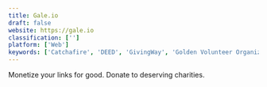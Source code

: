 ```yaml
---
title: Gale.io
draft: false 
website: https://gale.io
classification: ['']
platform: ['Web']
keywords: ['Catchafire', 'DEED', 'GivingWay', 'Golden Volunteer Organizer', 'Sliced']
---
```

Monetize your links for good. Donate to deserving charities.
